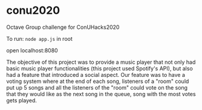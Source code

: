 # conu2020
Octave Group challenge for ConUHacks2020

To run:
`node app.js` 
in root

open localhost:8080

The objective of this project was to provide a music player that not only had basic music player functionalities (this project used Spotify's API), but also had a feature that introduced a social aspect. Our feature was to have a voting system where at the end of each song, listeners of a "room" could put up 5 songs and all the listeners of the "room" could vote on the song that they would like as the next song in the queue, song with the most votes gets played.

